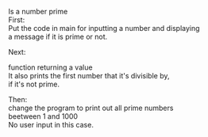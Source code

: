 Is a number prime  
First:  
Put the code in main for inputting a number and displaying  
a message if it is prime or not.

Next:

function returning a value  
It also prints the first number that it's divisible by,  
if it's not prime.

Then:  
change the program to print out all prime numbers  
beetween 1 and 1000  
No user input in this case.
